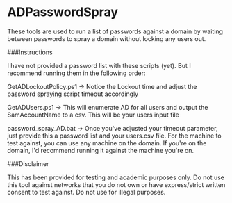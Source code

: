# ADPasswordSpray

These tools are used to run a list of passwords against a domain by waiting between passwords to spray a domain without locking any users out.

###Instructions

I have not provided a password list with these scripts (yet). But I recommend running them in the following order:

GetADLockoutPolicy.ps1 -> Notice the Lockout time and adjust the password spraying script timeout accordingly

GetADUsers.ps1 -> This will enumerate AD for all users and output the SamAccountName to a csv. This will be your users input file

password_spray_AD.bat -> Once you've adjusted your timeout parameter, just provide this a password list and your users.csv file. For the machine to test against, you can use any machine on the domain. If you're on the domain, I'd recommend running it against the machine you're on. 

###Disclaimer

This has been provided for testing and academic purposes only. Do not use this tool against networks that you do not own or have express/strict written consent to test against. Do not use for illegal purposes.
